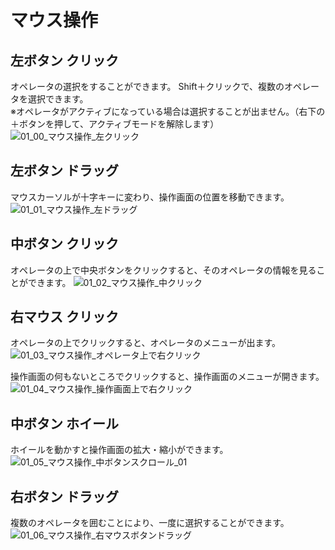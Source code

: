 

# マウス操作
## 左ボタン クリック
オペレータの選択をすることができます。
Shift＋クリックで、複数のオペレータを選択できます。<br/>
※オペレータがアクティブになっている場合は選択することが出ません。（右下の＋ボタンを押して、アクティブモードを解除します）
![01_00_マウス操作_左クリック](https://user-images.githubusercontent.com/1692957/116368993-dd0faf80-a843-11eb-853b-9c81955dcfcc.gif)

## 左ボタン ドラッグ
マウスカーソルが十字キーに変わり、操作画面の位置を移動できます。
![01_01_マウス操作_左ドラッグ](https://user-images.githubusercontent.com/1692957/116369185-0d574e00-a844-11eb-9fd2-8d6bce244b31.gif)

## 中ボタン クリック
オペレータの上で中央ボタンをクリックすると、そのオペレータの情報を見ることができます。
![01_02_マウス操作_中クリック](https://user-images.githubusercontent.com/1692957/116369982-ed745a00-a844-11eb-8b78-0db481bb0442.gif)


## 右マウス クリック
オペレータの上でクリックすると、オペレータのメニューが出ます。
![01_03_マウス操作_オペレータ上で右クリック](https://user-images.githubusercontent.com/1692957/116370006-f107e100-a844-11eb-90ef-33ce19f8affd.gif)

操作画面の何もないところでクリックすると、操作画面のメニューが開きます。
![01_04_マウス操作_操作画面上で右クリック](https://user-images.githubusercontent.com/1692957/116370013-f2d1a480-a844-11eb-8e29-1a67d557e3a9.gif)

## 中ボタン ホイール
ホイールを動かすと操作画面の拡大・縮小ができます。
![01_05_マウス操作_中ボタンスクロール_01](https://user-images.githubusercontent.com/1692957/116371044-f9145080-a845-11eb-9e2f-2d65f9a08465.gif)

## 右ボタン ドラッグ
複数のオペレータを囲むことにより、一度に選択することができます。
![01_06_マウス操作_右マウスボタンドラッグ](https://user-images.githubusercontent.com/1692957/116371054-fb76aa80-a845-11eb-9021-a1f9b9ff26ca.gif)

